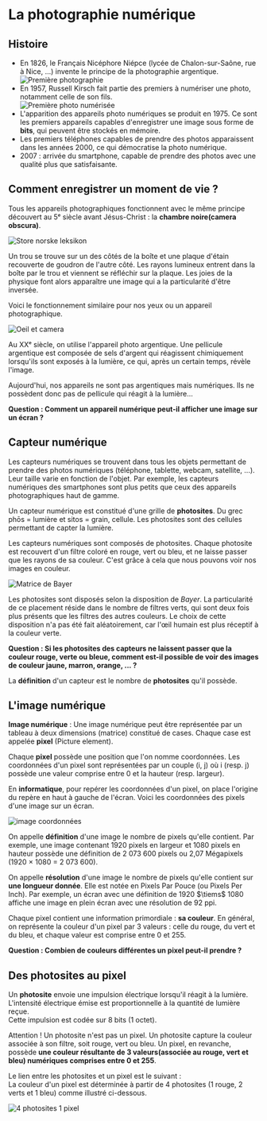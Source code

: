 # La photographie numérique  

## Histoire    

- En 1826, le Français Nicéphore Niépce (lycée de Chalon-sur-Saône, rue à Nice, ...) invente le principe de la photographie argentique.  
![Première photographie](img/point_de_vue_du_gras.png)    
- En 1957, Russell Kirsch fait partie des premiers à numériser une photo, notamment celle de son fils.  
![Première photo numérisée](img/walden.png)  
- L'apparition des appareils photo numériques se produit en 1975. Ce sont les premiers appareils capables d'enregistrer une image sous forme de __bits__, qui peuvent être stockés en mémoire.
- Les premiers téléphones capables de prendre des photos apparaissent dans les années 2000, ce qui démocratise la photo numérique.  
- 2007 : arrivée du smartphone, capable de prendre des photos avec une qualité plus que satisfaisante.



## Comment enregistrer un moment de vie ?  

Tous les appareils photographiques fonctionnent avec le même principe découvert au 5ᵉ siècle avant Jésus-Christ : la __chambre noire(camera obscura)__.

![Store norske leksikon](img/camera_obscura.png)  

Un trou se trouve sur un des côtés de la boîte et une plaque d'étain recouverte de goudron de l'autre côté. Les rayons lumineux entrent dans la boîte par le trou et viennent se réfléchir sur la plaque. Les joies de la physique font alors apparaître une image qui a la particularité d'être inversée.

Voici le fonctionnement similaire pour nos yeux ou un appareil photographique.  

![Oeil et camera](img/oeil_et_camera.png)


Au XXᵉ siècle, on utilise l'appareil photo argentique. Une pellicule argentique est composée de sels d'argent qui réagissent chimiquement lorsqu'ils sont exposés à la lumière, ce qui, après un certain temps, révèle l'image.

Aujourd'hui, nos appareils ne sont pas argentiques mais numériques. Ils ne possèdent donc pas de pellicule qui réagit à la lumière...

__Question : Comment un appareil numérique peut-il afficher une image sur un écran ?__



## Capteur numérique  

Les capteurs numériques se trouvent dans tous les objets permettant de prendre des photos numériques (téléphone, tablette, webcam, satellite, ...). Leur taille varie en fonction de l'objet. Par exemple, les capteurs numériques des smartphones sont plus petits que ceux des appareils photographiques haut de gamme.

Un capteur numérique est constitué d'une grille de __photosites__.
Du grec phōs = lumière et sitos = grain, cellule. Les photosites sont des cellules permettant de capter la lumière.

Les capteurs numériques sont composés de photosites.
Chaque photosite est recouvert d'un filtre coloré en rouge, vert ou bleu, et ne laisse passer que les rayons de sa couleur. C'est grâce à cela que nous pouvons voir nos images en couleur.

![Matrice de Bayer](img/matrice_de_bayer.png)  

Les photosites sont disposés selon la disposition de _Bayer_. La particularité de ce placement réside dans le nombre de filtres verts, qui sont deux fois plus présents que les filtres des autres couleurs. Le choix de cette disposition n'a pas été fait aléatoirement, car l'œil humain est plus réceptif à la couleur verte.   


__Question : Si les photosites des capteurs ne laissent passer que la couleur rouge, verte ou bleue, comment est-il possible de voir des images de couleur jaune, marron, orange, ... ?__


La __définition__ d'un capteur est le nombre de __photosites__ qu'il possède. 



## L'image numérique   

__Image numérique__ : Une image numérique peut être représentée par un tableau à deux dimensions (matrice) constitué de cases. Chaque case est appelée __pixel__ (Picture element).

Chaque __pixel__ possède une position que l'on nomme coordonnées.
Les coordonnées d'un pixel sont représentées par un couple (i, j) où i (resp. j) possède une valeur comprise entre 0 et la hauteur (resp. largeur).

En __informatique__, pour repérer les coordonnées d'un pixel, on place l'origine du repère en haut à gauche de l'écran.
Voici les coordonnées des pixels d'une image sur un écran.

![image coordonnées](img/coordonnees_pixel.png)  


On appelle __définition__ d'une image le nombre de pixels qu'elle contient.
Par exemple, une image contenant 1920 pixels en largeur et 1080 pixels en hauteur possède une définition de 2 073 600 pixels ou 2,07 Mégapixels (1920 $\times$ 1080 = 2 073 600).   

On appelle __résolution__ d'une image le nombre de pixels qu'elle contient sur __une longueur donnée__. Elle est notée en Pixels Par Pouce (ou Pixels Per Inch). Par exemple, un écran avec une définition de 1920 $\tiems$ 1080 affiche une image en plein écran avec une résolution de 92 ppi.

Chaque pixel contient une information primordiale : __sa couleur__. En général, on représente la couleur d'un pixel par 3 valeurs : celle du rouge, du vert et du bleu, et chaque valeur est comprise entre 0 et 255.  


__Question : Combien de couleurs différentes un pixel peut-il prendre ?__


## Des photosites au pixel  

Un __photosite__ envoie une impulsion électrique lorsqu'il réagit à la lumière. L'intensité électrique émise est proportionnelle à la quantité de lumière reçue.  
Cette impulsion est codée sur 8 bits (1 octet).  

Attention ! Un photosite n'est pas un pixel. Un photosite capture la couleur associée à son filtre, soit rouge, vert ou bleu.
Un pixel, en revanche, possède __une couleur résultante de 3 valeurs(associée au rouge, vert et bleu) numériques comprises entre 0 et 255__.  

Le lien entre les photosites et un pixel est le suivant :  
La couleur d'un pixel est déterminée à partir de 4 photosites (1 rouge, 2 verts et 1 bleu) comme illustré ci-dessous.  

![4 photosites 1 pixel](img/4_photosites.png)  



